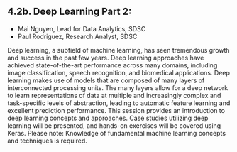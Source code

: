 ## 4.2b. Deep Learning Part 2: 
* Mai Nguyen, Lead for Data Analytics, SDSC 
* Paul Rodriguez, Research Analyst, SDSC 

Deep learning, a subfield of machine learning, has seen tremendous growth and success in the past few years. Deep learning approaches have achieved state-of-the-art performance across many domains, including image classification, speech recognition, and biomedical applications. Deep learning makes use of models that are composed of many layers of interconnected processing units. The many layers allow for a deep network to learn representations of data at multiple and increasingly complex and task-specific levels of abstraction, leading to automatic feature learning and excellent prediction performance. This session provides an introduction to deep learning concepts and approaches. Case studies utilizing deep learning will be presented, and hands-on exercises will be covered using Keras. Please note: Knowledge of fundamental machine learning concepts and techniques is required.
